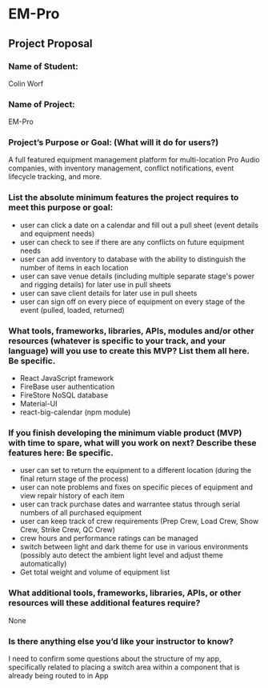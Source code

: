 # EM-Pro

## Project Proposal

### Name of Student:
Colin Worf

### Name of Project:
EM-Pro

### Project’s Purpose or Goal: (What will it do for users?)
A full featured equipment management platform for multi-location Pro Audio companies, with inventory management, conflict notifications, event lifecycle tracking, and more.

### List the absolute minimum features the project requires to meet this purpose or goal:
- user can click a date on a calendar and fill out a pull sheet (event details and equipment needs)
- user can check to see if there are any conflicts on future equipment needs
- user can add inventory to database with the ability to distinguish the number of items in each location
- user can save venue details (including multiple separate stage's power and rigging details) for later use in pull sheets
- user can save client details for later use in pull sheets
- user can sign off on every piece of equipment on every stage of the event (pulled, loaded, returned)

### What tools, frameworks, libraries, APIs, modules and/or other resources (whatever is specific to your track, and your language) will you use to create this MVP? List them all here. Be specific.
- React JavaScript framework
- FireBase user authentication
- FireStore NoSQL database
- Material-UI
- react-big-calendar (npm module)

### If you finish developing the minimum viable product (MVP) with time to spare, what will you work on next? Describe these features here: Be specific.
- user can set to return the equipment to a different location (during the final return stage of the process)
- user can note problems and fixes on specific pieces of equipment and view repair history of each item
- user can track purchase dates and warrantee status through serial numbers of all purchased equipment
- user can keep track of crew requirements (Prep Crew, Load Crew, Show Crew, Strike Crew, QC Crew)
- crew hours and performance ratings can be managed
- switch between light and dark theme for use in various environments (possibly auto detect the ambient light level and adjust theme automatically)
- Get total weight and volume of equipment list

### What additional tools, frameworks, libraries, APIs, or other resources will these additional features require?
None

### Is there anything else you’d like your instructor to know?

I need to confirm some questions about the structure of my app, specifically related to placing a switch area within a component that is already being routed to in App
